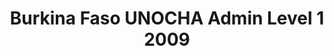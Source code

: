 ---
title: Burkina Faso UNOCHA Admin Level 1 2009 
categories: 
    - data 
geography: burkina 
partner: unocha 
cat: logistics 
year: 2009 
layer: ocha-cod.burkinafaso-admin1-2009 
api: 
embed: 
source: UNOCHA 
license: Public Domain 
updated: 3/28/2012 
description: This layer depicts the first level administrative borders for Burkina Faso. Data obtained from the [UN Office for the Coordination of Humanitarian Affairs (UN OCHA)](http://www.unocha.org/) 
downloads: 
    - type: shapefile 
      link: http://dl.dropbox.com/u/72717685/ocha-burkinafaso-admin1.zip 
    - type: sqlite 
      link: http://dl.dropbox.com/u/72717685/ocha-burkinafaso-admin1.sqlite.zip 
---